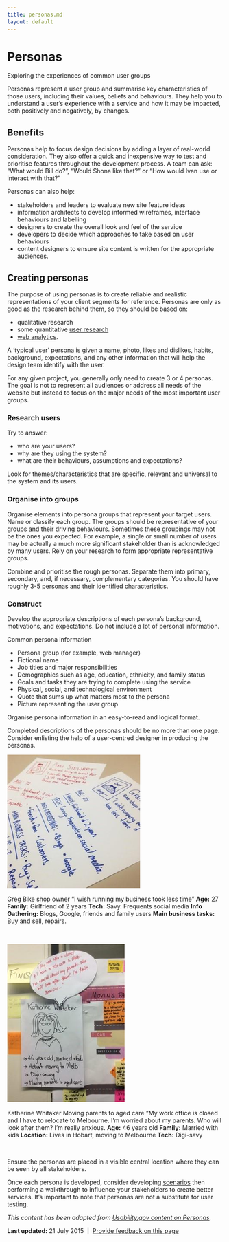 ```yaml
---
title: personas.md
layout: default
---
```

Personas
========

Exploring the experiences of common user groups

Personas represent a user group and summarise key characteristics of those users, including their values, beliefs and behaviours. They help you to understand a user’s experience with a service and how it may be impacted, both positively and negatively, by changes.

Benefits
--------

Personas help to focus design decisions by adding a layer of real-world consideration. They also offer a quick and inexpensive way to test and prioritise features throughout the development process. A team can ask: “What would Bill do?”, “Would Shona like that?” or “How would Ivan use or interact with that?”

Personas can also help:

-   stakeholders and leaders to evaluate new site feature ideas
-   information architects to develop informed wireframes, interface behaviours and labelling
-   designers to create the overall look and feel of the service
-   developers to decide which approaches to take based on user behaviours
-   content designers to ensure site content is written for the appropriate audiences.

Creating personas
-----------------

The purpose of using personas is to create reliable and realistic representations of your client segments for reference. Personas are only as good as the research behind them, so they should be based on:

-   qualitative research
-   some quantitative﻿﻿ [﻿﻿user research](http://www.usability.gov/what-and-why/user_research.md)
-   [web analytics](http://www.usability.gov/what-and-why/web-analytics.html).

A ‘typical user’ persona is given a name, photo, likes and dislikes, habits, background, expectations, and any other information that will help the design team identify with the user.

For any given project, you generally only need to create 3 or 4 personas. The goal is not to represent all audiences or address all needs of the website but instead to focus on the major needs of the most important user groups.

### Research users

Try to answer:

-   who are your users?
-   why are they using the system?
-   what are their behaviours, assumptions and expectations?

Look for themes/characteristics that are specific, relevant and universal to the system and its users.

### Organise into groups

Organise elements into persona groups that represent your target users. Name or classify each group. The groups should be representative of your groups and their driving behaviours. Sometimes these groupings may not be the ones you expected. For example, a single or small number of users may be actually a much more significant stakeholder than is acknowledged by many users. Rely on your research to form appropriate representative groups.

Combine and prioritise the rough personas. Separate them into primary, secondary, and, if necessary, complementary categories. You should have roughly 3-5 personas and their identified characteristics.

### Construct

Develop the appropriate descriptions of each persona’s background, motivations, and expectations. Do not include a lot of personal information.

Common persona information

-   Persona group (for example, web manager)
-   Fictional name
-   Job titles and major responsibilities
-   Demographics such as age, education, ethnicity, and family status
-   Goals and tasks they are trying to complete using the service
-   Physical, social, and technological environment
-   Quote that sums up what matters most to the persona
-   Picture representing the user group

Organise persona information in an easy-to-read and logical format.

Completed descriptions of the personas should be no more than one page. Consider enlisting the help of a user-centred designer in producing the personas.

![Example of a persona handwritten on poster](../sites/g/files/net466/f/styles/large/public/persona1_1.jpg%3Fitok=pRtvELfY)

Greg
Bike shop owner
“I wish running my business took less time”
**Age:** 27
**Family:** Girlfriend of 2 years
**Tech:** Savy. Frequents social media
**Info Gathering:** Blogs, Google, friends and family users
**Main business tasks:** Buy and sell, repairs.

 

![Example of a brief persona handwritten on poster with speech bubble](../sites/g/files/net466/f/styles/large/public/persona-2.jpg%3Fitok=6-gocg70)

Katherine Whitaker
​Moving parents to aged care
“My work office is closed and I have to relocate to Melbourne. I’m worried about my parents. Who will look after them? I’m really anxious.
**Age:** 46 years old
**Family:** Married with kids
**Location:** Lives in Hobart, moving to Melbourne
**Tech:** Digi-savy

 

Ensure the personas are placed in a visible central location where they can be seen by all stakeholders.

Once each persona is developed, consider developing [scenarios](scenarios.md) then performing a walkthrough to influence your stakeholders to create better services. It’s important to note that personas are not a substitute for user testing.

*This content has been adapted from* [*Usability.gov content on Personas*](http://www.usability.gov/how-to-and-tools/methods/personas.md)*.*

**Last updated:** 21 July 2015  |  [Provide feedback on this page](../feedback%3Furl_from=Userresearch-personas.md)


